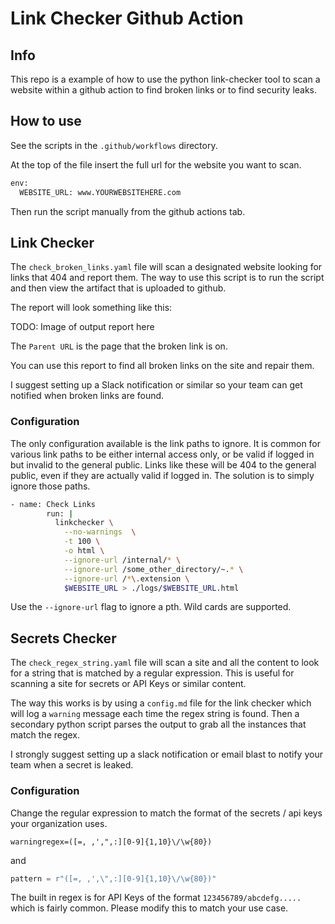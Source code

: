 # Link Checker Github Action

## Info
This repo is a example of how to use the python link-checker tool to scan a website within a github action to find broken links or to find security leaks. 

## How to use
See the scripts in the `.github/workflows` directory. 

At the top of the file insert the full url for the website you want to scan. 

```sh
env:
  WEBSITE_URL: www.YOURWEBSITEHERE.com
```

Then run the script manually from the github actions tab.

## Link Checker
The `check_broken_links.yaml` file will scan a designated website looking for links that 404 and report them. The way to use this script is to run the script and then view the artifact that is uploaded to github.

The report will look something like this: 

TODO: Image of output report here

The `Parent URL` is the page that the broken link is on. 

You can use this report to find all broken links on the site and repair them. 

I suggest setting up a Slack notification or similar so your team can get notified when broken links are found. 

### Configuration

The only configuration available is the link paths to ignore. It is common for various link paths to be either internal access only, or be valid if logged in but invalid to the general public. Links like these will be 404 to the general public, even if they are actually valid if logged in. The solution is to simply ignore those paths. 

```sh
- name: Check Links
        run: |
          linkchecker \
            --no-warnings  \
            -t 100 \
            -o html \
            --ignore-url /internal/* \
            --ignore-url /some_other_directory/~.* \
            --ignore-url /*\.extension \
            $WEBSITE_URL > ./logs/$WEBSITE_URL.html
```

Use the `--ignore-url` flag to ignore a pth. Wild cards are supported. 


## Secrets Checker

The `check_regex_string.yaml` file will scan a site and all the  content to look for a string that is matched by a regular expression. This is useful for scanning a site for secrets or API Keys or similar content. 

The way this works is by using a `config.md` file for the link checker which will log a `warning` message each time the regex string is found. Then a secondary python script parses the output to grab all the instances that match the regex. 

I strongly suggest setting up a slack notification or email blast to notify your team when a secret is leaked. 


### Configuration

Change the regular expression to match the format of the secrets / api keys your organization uses. 

```regex
warningregex=([=, ,',",:][0-9]{1,10}\/\w{80})
```
and
```python
pattern = r"([=, ,',\",:][0-9]{1,10}\/\w{80})"
````

The built in regex is for API Keys of the format `123456789/abcdefg.....` which is fairly common. Please modify this to match your use case. 